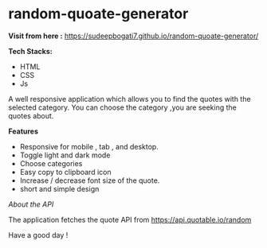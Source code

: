 # random-quoate-generator

**Visit from here :** https://sudeepbogati7.github.io/random-quoate-generator/

**Tech Stacks:**

- HTML
- CSS
- Js

A well responsive application which allows you to find the quotes with the selected category. 
You can choose the category ,you are seeking the quotes about.

**Features**

- Responsive for mobile , tab , and desktop.
- Toggle light and dark mode 
- Choose categories
- Easy copy to clipboard icon
- Increase / decrease font size of the quote.
- short and simple design

*About the API*

The application fetches the quote API from https://api.quotable.io/random

Have a good day !

